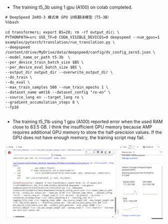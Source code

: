 - The training t5_3b using 1 gpu (A100) on colab completed.
```
# DeepSpeed ZeRO-3 模式单 GPU 训练翻译模型（T5-3B）
%%bash

cd transformers; export BS=20; rm -rf output_dir; \
PYTHONPATH=src USE_TF=0 CUDA_VISIBLE_DEVICES=0 deepspeed --num_gpus=1 examples/pytorch/translation/run_translation.py \
--deepspeed /content/drive/MyDrive/data/deepspeed/config/ds_config_zero3.json \
--model_name_or_path t5-3b  \
--per_device_train_batch_size $BS \
--per_device_eval_batch_size $BS \
--output_dir output_dir --overwrite_output_dir \
--do_train \
--do_eval \
--max_train_samples 500 --num_train_epochs 1 \
--dataset_name wmt16 --dataset_config "ro-en" \
--source_lang en --target_lang ro \
--gradient_accumulation_steps 8 \
--fp16
  
```
  
- The training t5_11b using 1 gpu (A100) reported error when the used RAM close to 83.5 GB. I think the insufficient GPU memory because AMP requires additional GPU memory to store the half-precision values. If the GPU does not have enough memory, the training script may fail.

![Snapshot for training t5_11b on 1 gpu A100](oom_error.png "Snapshot for training t5_11b on 1 gpu A100")